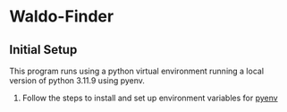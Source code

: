 # Waldo-Finder

## Initial Setup

This program runs using a python virtual environment running a local version of python 3.11.9 using pyenv.

1. Follow the steps to install and set up environment variables for [pyenv](https://github.com/pyenv/pyenv)